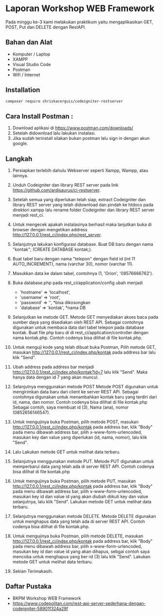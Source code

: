 # Laporan Workshop WEB Framework
Pada minggu ke-3 kami melakukan praktikum yaitu mengaplikasikan GET, POST, Put dan DELETE dengan RestAPI.

## Bahan dan Alat

- Komputer / Laptop
- XAMPP
- Visual Studio Code
- Postman
- Wifi / Internet

## Installation

```sh
composer require chriskacerguis/codeigniter-restserver
```

## Cara Install Postman :
1. Download aplikasi di https://www.postman.com/downloads/
2. Setelah didownload lalu lakukan instalasi.
3. Jika sudah terinstall silakan bukan postman lalu sign in dengan akun google.



## Langkah

1. Persiapkan terlebih dahulu Webserver seperti Xampp, Wampp, atau lainnya.

2. Unduh Codeigniter dan library REST server pada link https://github.com/ardisaurus/ci-restserver.

3. Setelah semua yang diperlukan telah siap, extract Codeigniter dan library REST server yang telah didownload dan pindah ke htdocs pada direktori xampp lalu rename folder Codeigniter dan library REST server menjadi rest_ci.

4. Untuk mengecek apakah instalasinya berhasil maka lanjutkan buka di browser dengan mengetikan address http://127.0.0.1/rest_ci/index.php/rest_server.

5. Selanjutnya lakukan konfigurasi database. Buat DB baru dengan nama "kontak"; (CREATE DATABASE kontak;).

6. Buat tabel baru dengan nama "telepon" dengan field id (int 11 AUTO_INCREMENT), nama (varchar 30), nomor (varchar 11).

7. Masukkan data ke dalam tabel, contohnya (1, 'Orion', '08576666762').

8. Buka database.php pada rest_ci/application/config ubah menjadi 
    - 'hostname' => 'localhost',
    - 'username' => 'root',
    - 'password' => '', *bisa dikosongkan
    - 'database' => 'kontak', *nama DB

9. Selanjutkan ke metode GET. Metode GET menyediakan akses baca pada sumber daya yang disediakan oleh REST API. Sebagai contohnya digunakan untuk membaca data dari tabel telepon pada database kontak. Buat file php baru di di rest_ci/application/controller dengan nama kontak.php. Contoh codenya bisa dilihat di file kontak.php.

10. Untuk menguji kode yang telah dibuat buka Postman, Pilih metode GET, masukan http://127.0.0.1/rest_ci/index.php/kontak pada address bar lalu klik "Send".

11. Ubah address pada address bar menjadi http://127.0.0.1/rest_ci/index.php/kontak?id=7 lalu klik "Send". Maka hanya data dengan id 7 yang akan muncul.

12. Selanjutnya menggunakan metode POST Metode POST digunakan untuk mengirimkan data baru dari client ke server REST API. Sebagai contohnya digunakan untuk menambahkan kontak baru yang terdiri dari id, nama, dan nomor. Contoh codenya bisa dilihat di file kontak.php
Sebagai contoh, saya membuat id (3), Nama (ana), nomor (0852656146547).

13. Untuk mengujinya buka Postman, pilih metode POST, masukan http://127.0.0.1/rest_ci/index.php/kontak pada address bar, klik "Body" pada menu dibawah address bar, pilih x-www-form-urlencoded, masukan key dan value yang diperlukan (id, nama, nomor), lalu klik "Send".

14. Lalu Lakukan metode GET untuk melihat data terbaru.

15. Selanjutnya menggunakan metode PUT. Metode PUT digunakan untuk memperbarui data yang telah ada di server REST API. Contoh codenya bisa dilihat di file kontak.php

16. Untuk mengujinya buka Postman, pilih metode PUT, masukan http://127.0.0.1/rest_ci/index.php/kontak pada address bar, klik "Body" pada menu dibawah address bar, pilih x-www-form-urlencoded, masukan key id dan value id yang akan diubah diikuti key dan value selanjutnya, lalu klik "Send". Lakukan metode GET untuk melihat data terbaru.

17. Selanjutnya menggunakan metode DELETE. Metode DELETE digunakan untuk menghapus data yang telah ada di server REST API. Contoh codenya bisa dilihat di file kontak.php.

18. Untuk mengujinya buka Postman, pilih metode DELETE, masukan http://127.0.0.1/rest_ci/index.php/kontak pada address bar, klik "Body" pada menu dibawah address bar, pilih x-www-form-urlencoded, masukan key id dan value id yang akan dihapus, sebgai contoh saya mencoba untuk menghapus yang ber-id (3) lalu klik "Send". Lakukan metode GET untuk melihat data terbaru.

19. Sekian Terimakasih.

## Daftar Pustaka
- BKPM Workshop WEB Framework
- https://www.codepolitan.com/rest-api-server-sederhana-dengan-codeigniter-58901f324a29f
